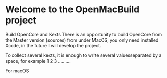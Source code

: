 #                                           Welcome to the OpenMacBuild project
Build OpenCore and Kexts
There is an opportunity to build OpenCore from the Master version (sources) from under MacOS, you only need installed Xcode, in the future I will develop the project.

To collect several kexts, it is enough to write several values ​​separated by a space, for example 1 2 3 .....
....

 For macOS
